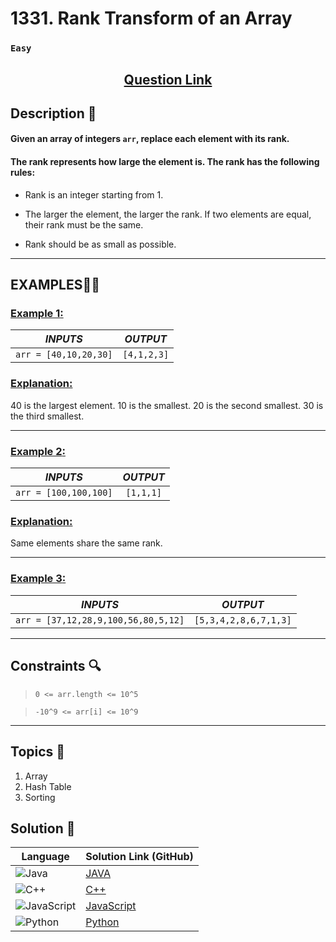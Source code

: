 # 1331. Rank Transform of an Array

### `Easy`


<h2 align="center">
<a href="https://leetcode.com/problems/rank-transform-of-an-array/description/?envType=daily-question&envId=2024-10-02"><strong>Question Link</strong></a>
</h2>


## Description 📑

#### Given an array of integers `arr`, replace each element with its rank.

#### The rank represents how large the element is. The rank has the following rules:

- Rank is an integer starting from 1.

- The larger the element, the larger the rank. If two elements are equal, their rank must be the same.

- Rank should be as small as possible.

---

## **EXAMPLES**💫✨ </br>

<h3>

<ins>**Example 1**:</ins> </br>


| _INPUTS_ | _OUTPUT_ |
| :-----------: | :-----------: |
| `arr = [40,10,20,30]` | `[4,1,2,3]` |

</h3>

<h3>
<ins>Explanation:</ins>
</h3>

40 is the largest element. 10 is the smallest. 20 is the second smallest. 30 is the third smallest.

____
<h3>

<ins>**Example 2**:</ins> </br>

| _INPUTS_ | _OUTPUT_ |
| :-----------: | :-----------: |
| `arr = [100,100,100]` | `[1,1,1]` |

</h3>

<h3>
<ins>Explanation:</ins>
</h3>

Same elements share the same rank.

___

<h3>

<ins>**Example 3**:</ins> </br>

| _INPUTS_ | _OUTPUT_ |
| :-----------: | :-----------: |
| `arr = [37,12,28,9,100,56,80,5,12]` | `[5,3,4,2,8,6,7,1,3]` |

</h3>


___

## Constraints 🔍

> `0 <= arr.length <= 10^5`</br>

> `-10^9 <= arr[i] <= 10^9` 

___

## Topics 📝

1. Array
2. Hash Table
3. Sorting

## Solution 📃

|  Language   |  Solution Link (GitHub) |
| ------------- | ------------- |
|  ![Java](https://img.shields.io/badge/java-%23ED8B00.svg?style=flat&logo=openjdk&logoColor=white)  | [JAVA]() |
|  ![C++](https://img.shields.io/badge/c++-%2300599C.svg?style=plastic&logo=c%2B%2B&logoColor=white)  | [C++]()  |
|  ![JavaScript](https://img.shields.io/badge/javascript-%23323330.svg?style=flat&logo=javascript&logoColor=%23F7DF1E)  | [JavaScript]() |
|![Python](https://img.shields.io/badge/python-3670A0?style=plastic&logo=python&logoColor=ffdd54)| [Python]() |
